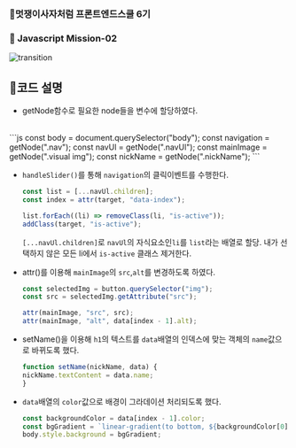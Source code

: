 ### 🦁멋쟁이사자처럼 프론트엔드스쿨 6기
### 💎 Javascript Mission-02

![transition](https://github.com/GwonH/lion-javascript/assets/130988491/6481a11a-0615-41c2-b44c-f52cb1c1cc6a)

## 🔖코드 설명
- getNode함수로 필요한 node들을 변수에 할당하였다.  
</br>
  ```js 
  const body = document.querySelector("body");
  const navigation = getNode(".nav");
  const navUl = getNode(".navUl");
  const mainImage = getNode(".visual img");
  const nickName = getNode(".nickName");
  ```

- `handleSlider()`를 통해 `navigation`의 클릭이벤트를 수행한다. 
  
  ```js
  const list = [...navUl.children];
  const index = attr(target, "data-index");

  list.forEach((li) => removeClass(li, "is-active"));
  addClass(target, "is-active");
  ```
  `[...navUl.children]`로 `navUl`의 자식요소인`li`를 `list`라는 배열로 할당. 내가 선택하지 않은 모든 li에서 `is-active` 클래스 제거한다.

- attr()를 이용해 `mainImage`의 `src`,`alt`를 변경하도록 하였다.
  
  ```js
  const selectedImg = button.querySelector("img");
  const src = selectedImg.getAttribute("src");

  attr(mainImage, "src", src);
  attr(mainImage, "alt", data[index - 1].alt);
  ```


- setName()을 이용해 `h1`의 텍스트를 `data`배열의 인덱스에 맞는 객체의 `name`값으로 바뀌도록 했다.

  ```js
  function setName(nickName, data) {
  nickName.textContent = data.name;
  }
  ```
- `data`배열의 `color`값으로 배경이 그라데이션 처리되도록 했다.
  ```js
  const backgroundColor = data[index - 1].color;
  const bgGradient = `linear-gradient(to bottom, ${backgroundColor[0]}, ${backgroundColor[1]})`;
  body.style.background = bgGradient;
  ```
